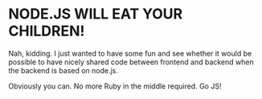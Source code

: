 NODE.JS WILL EAT YOUR CHILDREN!
===================================

Nah, kidding. I just wanted to have some fun and see whether it would be possible to have nicely shared code between frontend and backend when the backend is based on node.js.

Obviously you can. No more Ruby in the middle required. Go JS!

